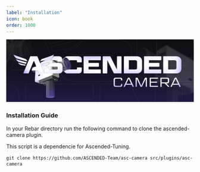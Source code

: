 ```yaml
---
label: "Installation"
icon: book
order: 1000
---
```


![](/static/Camera.jpg)

### Installation Guide

In your Rebar directory run the following command to clone the ascended-camera plugin.

This script is a dependencie for Ascended-Tuning.

```shell
git clone https://github.com/ASCENDED-Team/asc-camera src/plugins/asc-camera
```

